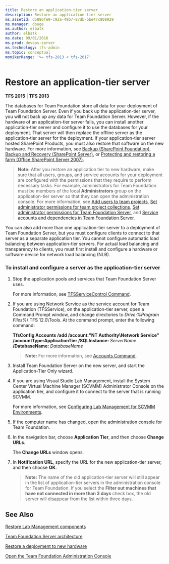 ```yaml
---
title: Restore an application-tier server
description: Restore an application-tier server
ms.assetid: d5886fe9-c92a-49b7-87db-bbe47c808929
ms.manager: douge
ms.author: elbatk
author: elbatk
ms.date: 09/01/2016
ms.prod: devops-server
ms.technology: tfs-admin
ms.topic: conceptual
monikerRange: '>= tfs-2013 < tfs-2017'
---
```




# Restore an application-tier server

**TFS 2015** | **TFS 2013**

The databases for Team Foundation store all data for your deployment of Team Foundation Server. Even if you back up the application-tier server, you will not back up any data for Team Foundation Server. However, if the hardware of an application-tier server fails, you can install another application-tier server and configure it to use the databases for your deployment. That server will then replace the offline server as the application-tier server for the deployment. If your application-tier server hosted SharePoint Products, you must also restore that software on the new hardware. For more information, see [Backup (SharePoint Foundation)](http://go.microsoft.com/fwlink/?LinkId=237641), [Backup and Recovery (SharePoint Server)](http://go.microsoft.com/fwlink/?LinkId=203842), or [Protecting and restoring a farm (Office SharePoint Server 2007)](http://go.microsoft.com/fwlink/?LinkId=203843).

>**Note:**
>  After you restore an application tier to new hardware, make sure that all users, groups, and service accounts for your deployment are configured with the permissions that they require to perform necessary tasks. For example, administrators for Team Foundation must be members of the local **Administrators** group on the application-tier server so that they can open the administration console. For more information, see [Add users to team projects](../../../security/add-users-team-project.md), [Set administrator permissions for team project collections](../../add-administrator-tfs.md), [Set administrator permissions for Team Foundation Server](../../add-administrator-tfs.md), and [Service accounts and dependencies in Team Foundation Server](../service-accounts-dependencies-tfs.md).

You can also add more than one application-tier server to a deployment of Team Foundation Server, but you must configure clients to connect to that server as a separate application tier. You cannot configure automatic load balancing between application-tier servers. For actual load balancing and transparency to clients, you must first install and configure a hardware or software device for network load balancing (NLB).

### To install and configure a server as the application-tier server

1.  Stop the application pools and services that Team Foundation Server uses.

    For more information, see [TFSServiceControl Command](../../command-line/tfsservicecontrol-cmd.md).

2.  If you are using Network Service as the service account for Team Foundation (TFSService), on the application-tier server, open a Command Prompt window, and change directories to *Drive:%Program Files%*\\ TFS 12.0\\Tools. At the command prompt, enter the following command:

    **TfsConfig Accounts /add /account:"NT Authority\\Network Service" /accountType:ApplicationTier /SQLInstance:** *ServerName* **/DatabaseName:** *DatabaseName*

    >**Note:**
    >  For more information, see [Accounts Command](../../command-line/tfsconfig-cmd.md#accounts).

3.  Install Team Foundation Server on the new server, and start the Application-Tier Only wizard.

4.  If you are using Visual Studio Lab Management, install the System Center Virtual Machine Manager (SCVMM) Administrator Console on the application tier, and configure it to connect to the server that is running SCVMM.

    For more information, see [Configuring Lab Management for SCVMM Environments](../config-lab-scvmm-envs.md).

5.  If the computer name has changed, open the administration console for Team Foundation.

6.  In the navigation bar, choose **Application Tier**, and then choose **Change URLs**.

    The **Change URLs** window opens.

7.  In **Notification URL**, specify the URL for the new application-tier server, and then choose **OK**.

    >**Note:**
    >  The name of the old application-tier server will still appear in the list of application-tier servers in the administration console for Team Foundation. If you select the **Filter out machines that have not connected in more than 3 days** check box, the old server will disappear from the list within three days.

## See Also

 [Restore Lab Management components](restore-lab-management-components.md) 

 [Team Foundation Server architecture](../../architecture/architecture.md) 

 [Restore a deployment to new hardware](tut-single-svr-home.md) 

 [Open the Team Foundation Administration Console](../../command-line/open-admin-console.md) 
